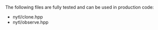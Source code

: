 The following files are fully tested and can be used in production code:
 - nytl/clone.hpp
 - nytl/observe.hpp
